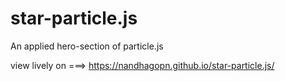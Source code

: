 # star-particle.js

An applied hero-section of particle.js

view lively on ===>   https://nandhagopn.github.io/star-particle.js/
